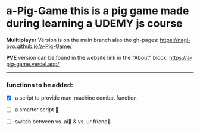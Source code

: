 # a-Pig-Game this is a pig game made during learning a UDEMY js course


**Muiltiplayer** Version is on the main branch also the gh-pages: https://nagi-ovo.github.io/a-Pig-Game/

**PVE** version can be found in the website link in the "About" block:
https://a-pig-game.vercel.app/

-----------------------------------------------------------------
### functions to be added:

- [x] a script to provide man-machine combat function
- [ ] a smarter script 🤗
- [ ] switch between vs. ai🤖 & vs. ur friend👭

